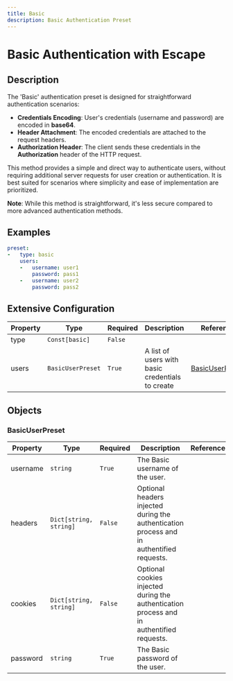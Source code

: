 ```yaml
---
title: Basic
description: Basic Authentication Preset
---
```


# Basic Authentication with Escape

## Description
The &#39;Basic&#39; authentication preset is designed for straightforward authentication scenarios:

- **Credentials Encoding**: User&#39;s credentials (username and password) are encoded in **base64**.
- **Header Attachment**: The encoded credentials are attached to the request headers.
- **Authorization Header**: The client sends these credentials in the **Authorization** header of the HTTP request.

This method provides a simple and direct way to authenticate users, without requiring additional server requests for user creation or authentication. It is best suited for scenarios where simplicity and ease of implementation are prioritized.

**Note**: While this method is straightforward, it&#39;s less secure compared to more advanced authentication methods.

## Examples

```yaml
preset:
-   type: basic
    users:
    -   username: user1
        password: pass1
    -   username: user2
        password: pass2

```


## Extensive Configuration

| Property | Type | Required | Description | Reference |
|----------|------|----------|-------------|-----------|
| type | `Const[basic]` | `False` |  |  |
| users | `BasicUserPreset` | `True` | A list of users with basic credentials to create | [BasicUserPreset](#BasicUserPreset) |



## Objects

### <a id="BasicUserPreset"></a>BasicUserPreset
| Property | Type | Required | Description | Reference |
|----------|------|----------|-------------|-----------|
| username | `string` | `True` | The Basic username of the user. |  |
| headers | `Dict[string, string]` | `False` | Optional headers injected during the authentication process and in authentified requests. |  |
| cookies | `Dict[string, string]` | `False` | Optional cookies injected during the authentication process and in authentified requests. |  |
| password | `string` | `True` | The Basic password of the user. |  |




